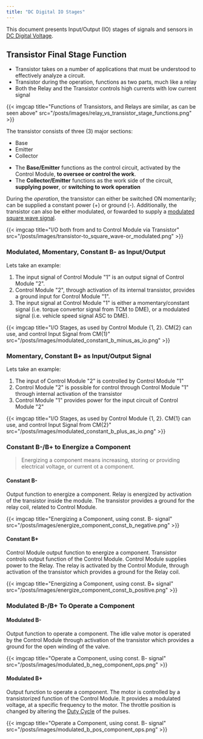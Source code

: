 ```yaml
---
title: "DC Digital IO Stages"
---
```


This document presents Input/Output (IO) stages of signals and sensors in [DC Digital Voltage](/dc-voltage-signals).

## Transistor Final Stage Function

- Transistor takes on a number of applications that must be understood to effectively analyze a circuit.
- Transistor during the operation, functions as two parts, much like a relay
- Both the Relay and the Transistor controls high currents with low current signal

{{< imgcap title="Functions of Transistors, and Relays are similar, as can be seen above" src="/posts/images/relay_vs_transistor_stage_functions.png" >}}

The transistor consists of three (3) major sections:
* Base
* Emitter
* Collector

- The **Base/Emitter** functions as the control circuit, activated by the Control Module, **to oversee or control the work**.
- The **Collector/Emitter** functions as the work side of the circuit, **supplying power**, or **switching to work operation**

During the *operation*, the transistor can either be switched ON momentarily; can be supplied a constant power (+) or ground (-). Additionally, the transistor can also be either modulated, or fowarded to supply a [modulated square wave signal](/modulated-square-wave-signals).

{{< imgcap title="I/O both from and to Control Module via Transistor" src="/posts/images/transistor-to_square_wave-or_modulated.png" >}}

### Modulated, Momentary, Constant B- as Input/Output

Lets take an example:

1) The input signal of Control Module "1" is an output signal of Control Module "2".
2) Control Module "2", through activation of its internal transistor, provides a ground input for Control Module "1".
3) The input signal at Control Module "1" is either a momentary/constant signal (i.e. torque convertor signal from TCM to DME), or a modulated signal (i.e. vehicle speed signal ASC to DME).

{{< imgcap title="I/O Stages, as used by Control Module {1, 2}. CM{2} can use, and control Input Signal from CM{1}" src="/posts/images/modulated_constant_b_minus_as_io.png" >}}

### Momentary, Constant B+ as Input/Output Signal

Lets take an example:

1) The input of Control Module "2" is controlled by Control Module "1"
2) Control Module "2" is possible for control through Control Module "1" through internal activation of the transistor
3) Control Module "1" provides power for the input circuit of Control Module "2"

{{< imgcap title="I/O Stages, as used by Control Module {1, 2}. CM{1} can use, and control Input Signal from CM{2}" src="/posts/images/modulated_constant_b_plus_as_io.png" >}}

### Constant B-/B+ to Energize a Component 

> Energizing a component means increasing, storing or providing electrical voltage, or current ot a component.

#### Constant B-

Output function to energize a component. Relay is energized by activation of the transistor inside the module. The transistor provides a ground for the relay coil, related to Control Module.

{{< imgcap title="Energizing a Component, using const. B- signal" src="/posts/images/energize_component_const_b_negative.png" >}}

#### Constant B+

Control Module output function to energize a component. Transistor controls output function of the Control Module. Control Module supplies power to the Relay. The relay is activated by the Control Module, through activation of the transistor which provides a ground for the Relay coil.

{{< imgcap title="Energizing a Component, using const. B+ signal" src="/posts/images/energize_component_const_b_positive.png" >}}

### Modulated B-/B+ To Operate a Component

#### Modulated B-

Output function to operate a component. The idle valve motor is operated by the Control Module through activation of the transistor which provides a ground for the open winding of the valve.

{{< imgcap title="Operate a Component, using const. B- signal" src="/posts/images/modulated_b_neg_component_ops.png" >}}

#### Modulated B+

Output function to operate a component. The motor is controlled by a transistorized function of the Control Module. It provides a modulated voltage, at a specific frequency to the motor. The throttle position is changed by altering the [Duty Cycle](/modulated-square-wave-signals#duty-cycle) of the pulses.

{{< imgcap title="Operate a Component, using const. B- signal" src="/posts/images/modulated_b_pos_component_ops.png" >}}

